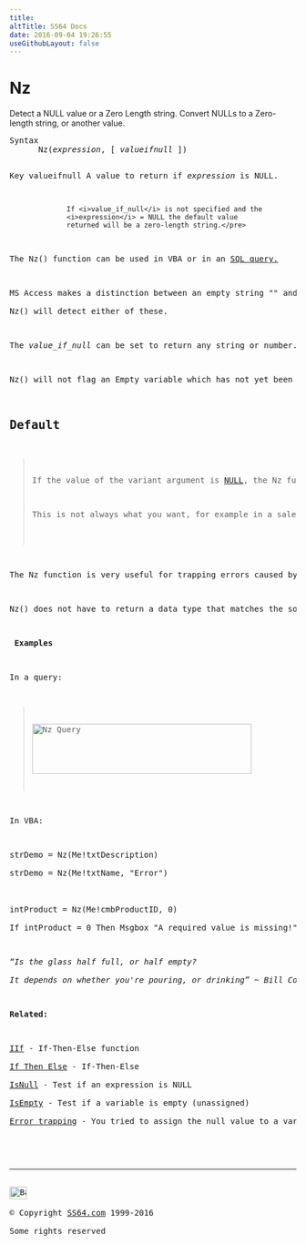 ```yaml
---
title:
altTitle: SS64 Docs
date: 2016-09-04 19:26:55
useGithubLayout: false
---
```

<!-- #BeginLibraryItem "/Library/head_access.lbi" --><!-- #EndLibraryItem --><h1>Nz</h1>
<p>  Detect a NULL  value or a Zero Length string. Convert NULLs to a Zero-length string, or another value.</p>
<pre>Syntax
      Nz(<i>expression</i>, [ <i>valueifnull</i> ])

Key
   valueifnull    A value to return if <i>expression</i> is NULL.

                  If <i>value_if_null</i> is not specified and the 
                  <i>expression</i> = NULL the default value
                  returned will be a zero-length string.</pre>
<p>The Nz() function can be used in VBA or in an <a href="syntax-functions.html">SQL query.</a></p>
<p>MS Access makes a distinction between an empty string "" and a <a href="syntax-null.html">NULL</a> value. If you type something into a field and then delete it, you will be left with a zero length string, in contrast if nothing has ever been entered into a field it will be NULL.<br>
<span class="code">Nz()</span> will detect either of these. </p>
<p>The <i>value_if_null</i> can be set to return any string or number. If Nz() is returning <span class="code">#Error</span> this is most often due to   returning a Data Type thats incompatible with your variable's Data Type.</p>
<p>Nz() will not flag an Empty variable which has not yet been initialized.</p>
<h2>Default</h2>
<blockquote>
<p>If the value of the variant argument is <a href="syntax-null.html">NULL</a>, the Nz function returns the number zero or a zero-length string (always  a zero-length string when used in a query expression), depending on whether the context indicates the value should be a number or a string.</p>
<p>This is not always what you want, for example in a sales database, you may have some items that are free samples with a price of $0, so for a brand new item where the cost is not yet known you wouldn't want a default of $0 in such cases something like <span class="code">Nz(Me!item_price,"N/A")</span> would be more sensible.<br>
</p>
</blockquote>
<p>The Nz function is very useful for trapping errors caused by <a href="syntax-null.html">NULL</a>/missing values, it is one of the most popula r/heavily used Access functions.</p>
<p>Nz() does not have to return a data type that matches the source data, so you can test an integer and return a string or vice versa.</p>
<p> <b>Examples</b></p>
<p>In a query:</p>
<blockquote>
<p><img src="nz.png" width="385" height="88" alt="Nz Query"></p>
</blockquote>
<p>In VBA:</p>
<p class="code">strDemo = Nz(Me!txtDescription)<br>
strDemo = Nz(Me!txtName, "Error")<br>
<br>
intProduct = Nz(Me!cmbProductID, 0)<br>
If intProduct = 0 Then Msgbox "A required value is missing!"
</p>
<p class="quote"><i>“Is the glass half full, or half empty?<br> 
It depends on whether you're pouring, or drinking” ~ Bill Cosby</i></p>
<p><b>Related:</b></p>
<p><a href="iif.html">IIf</a> - If-Then-Else function<br>
<a href="if.html">If Then Else</a> - If-Then-Else<br>
<a href="isnull.html">IsNull</a> - Test if an expression is NULL<br>
<a href="isempty.html">IsEmpty</a> - Test if a variable is empty (unassigned) <br>
<a href="syntax-null-value-error.html">Error trapping</a> - You tried to assign the null value to a variable</p><!-- #BeginLibraryItem "/Library/foot_access.lbi" --><p>
<!-- access -->

<hr>
<div id="bl" class="footer"><a href="nz.html#"><img src="../images/top.png" width="30" height="22" alt="Back to the Top"></a></div>
<div id="br" class="footer, tagline">© Copyright <a href="../index.html">SS64.com</a> 1999-2016<br>
Some rights reserved</div><!-- #EndLibraryItem -->

